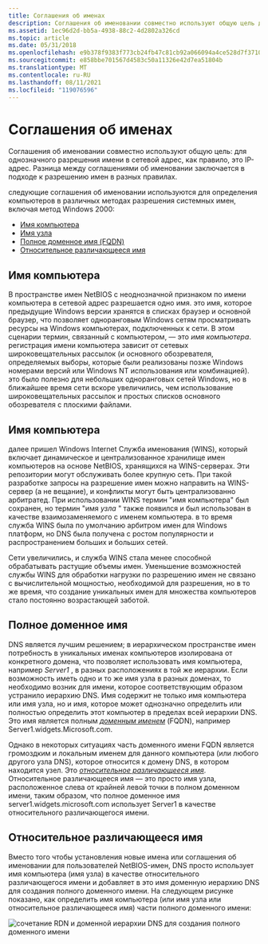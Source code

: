 ```yaml
---
title: Соглашения об именах
description: Соглашения об именовании совместно используют общую цель для однозначного разрешения имени в сетевой адрес, обычно это IP-адрес. Разница между соглашениями об именовании заключается в подходе к разрешению имен в разных правилах.
ms.assetid: 1ec96d2d-bb5a-4938-88c2-4d2802a326cd
ms.topic: article
ms.date: 05/31/2018
ms.openlocfilehash: e9b378f9383f773cb24fb47c81cb92a066094a4ce528d7f3710212c6bb7cac0d
ms.sourcegitcommit: e858bbe701567d4583c50a11326e42d7ea51804b
ms.translationtype: MT
ms.contentlocale: ru-RU
ms.lasthandoff: 08/11/2021
ms.locfileid: "119076596"
---
```

# <a name="naming-conventions"></a>Соглашения об именах

Соглашения об именовании совместно используют общую цель: для однозначного разрешения имени в сетевой адрес, как правило, это IP-адрес. Разница между соглашениями об именовании заключается в подходе к разрешению имен в разных правилах.

следующие соглашения об именовании используются для определения компьютеров в различных методах разрешения системных имен, включая метод Windows 2000:

-   [Имя компьютера](#computer-name)
-   [Имя узла](#host-name)
-   [Полное доменное имя (FQDN)](#fully-qualified-domain-name)
-   [Относительное различающееся имя](#relative-distinguished-name)

## <a name="computer-name"></a>Имя компьютера

В пространстве имен NetBIOS с неоднозначной признаком по имени компьютера в сетевой адрес разрешается одно имя. это имя, которое предыдущие Windows версии хранятся в списках браузер и основной браузер, что позволяет одноранговым Windows сетям просматривать ресурсы на Windows компьютерах, подключенных к сети. В этом сценарии термин, связанный с компьютером, — это *имя компьютера*. регистрация имени компьютера зависит от сетевых широковещательных рассылок (и основного обозревателя, определяемых выборы, которые были реализованы позже Windows номерами версий или Windows NT использования или комбинацией). это было полезно для небольших одноранговых сетей Windows, но в ближайшее время сети вскоре увеличились, чем использование широковещательных рассылок и простых списков основного обозревателя с плоскими файлами.

## <a name="host-name"></a>Имя компьютера

далее пришел Windows Internet Служба именования (WINS), который включает динамическое и централизованное хранилище имен компьютеров на основе NetBIOS, хранящихся на WINS-серверах. Эти репозитории могут обслуживать более крупную сеть. При такой разработке запросы на разрешение имен можно направить на WINS-сервер (а не вещание), и конфликты могут быть централизованно арбитратед. При использовании WINS термин "имя компьютера" был сохранен, но термин "имя *узла* " также появился и был использован в качестве взаимозаменяемого с именем компьютера. в то время служба WINS была по умолчанию арбитром имен для Windows платформ, но DNS была получена с ростом популярности и распространением больших и больших сетей.

Сети увеличились, и служба WINS стала менее способной обрабатывать растущие объемы имен. Уменьшение возможностей службы WINS для обработки нагрузки по разрешению имен не связано с вычислительной мощностью, необходимой для разрешения, но в то же время, что создание уникальных имен для множества компьютеров стало постоянно возрастающей заботой.

## <a name="fully-qualified-domain-name"></a>Полное доменное имя

DNS является лучшим решением; в иерархическом пространстве имен потребность в уникальных именах компьютеров изолирована от конкретного домена, что позволяет использовать имя компьютера, например *Server1* , в разных расположениях в той же иерархии. Если возможность иметь одно и то же имя узла в разных доменах, то необходимо возник для имени, которое соответствующим образом устранило иерархию DNS. Имя содержит не только имя компьютера или имя узла, но и имя, которое может однозначно определить или полностью определить этот компьютер в пределах всей иерархии DNS. Это имя является полным [*доменным именем*](f-gly.md) (FQDN), например Server1.widgets.Microsoft.com.

Однако в некоторых ситуациях часть доменного имени FQDN является громоздким и локальным именем для данного компьютера (или любого другого узла DNS), которое относится к домену DNS, в котором находится узел. Это [*относительное различающееся имя*](r-gly.md). Относительное различающееся имя — это просто имя узла, расположенное слева от крайней левой точки в полном доменном имени, таким образом, что полное доменное имя server1.widgets.microsoft.com использует Server1 в качестве относительного различающегося имени.

## <a name="relative-distinguished-name"></a>Относительное различающееся имя

Вместо того чтобы установления новые имена или соглашения об именовании для пользователей NetBIOS-имен, DNS просто использует имя компьютера (имя узла) в качестве относительного различающегося имени и добавляет в это имя доменную иерархию DNS для создания полного доменного имени. На следующем рисунке показано, как определить имя компьютера (или имя узла или относительное различающееся имя) части полного доменного имени:

![сочетание RDN и доменной иерархии DNS для создания полного доменного имени](images/fqdn.png)

 

 




